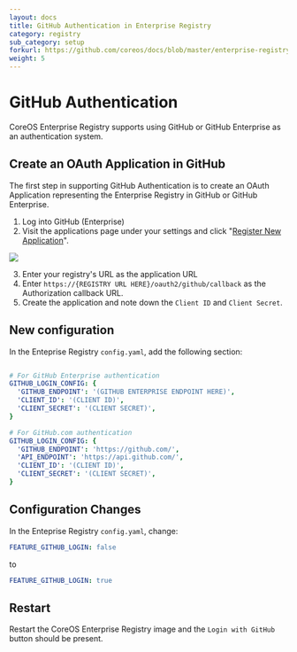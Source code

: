 ```yaml
---
layout: docs
title: GitHub Authentication in Enterprise Registry
category: registry
sub_category: setup
forkurl: https://github.com/coreos/docs/blob/master/enterprise-registry/github-auth/index.md
weight: 5
---
```


# GitHub Authentication

CoreOS Enterprise Registry supports using GitHub or GitHub Enterprise as an authentication system.


## Create an OAuth Application in GitHub

The first step in supporting GitHub Authentication is to create an OAuth Application representing the
Enterprise Registry in GitHub or GitHub Enterprise. 

1) Log into GitHub (Enterprise)
2) Visit the applications page under your settings and click "<a href="https://github.com/settings/applications/new">Register New Application</a>".


<div class="graphic">
  <div class="screenshot">
    <img src="{{site.url}}/docs/enterprise-registry/github-auth/register-app.png" style="margin: 0 auto; display: block; max-width: 700px;"></img>
  </div>
</div>

3) Enter your registry's URL as the application URL
4) Enter `https://{REGISTRY URL HERE}/oauth2/github/callback` as the Authorization callback URL.
5) Create the application and note down the `Client ID` and `Client Secret`.

## New configuration

In the Enteprise Registry `config.yaml`, add the following section:

```yaml

# For GitHub Enterprise authentication
GITHUB_LOGIN_CONFIG: {
  'GITHUB_ENDPOINT': '(GITHUB ENTERPRISE ENDPOINT HERE)',
  'CLIENT_ID': '(CLIENT ID)',
  'CLIENT_SECRET': '(CLIENT SECRET)',
}

# For GitHub.com authentication
GITHUB_LOGIN_CONFIG: {
  'GITHUB_ENDPOINT': 'https://github.com/',
  'API_ENDPOINT': 'https://api.github.com/',
  'CLIENT_ID': '(CLIENT ID)',
  'CLIENT_SECRET': '(CLIENT SECRET)',
}
```

## Configuration Changes

In the Enteprise Registry `config.yaml`, change:

```yaml
FEATURE_GITHUB_LOGIN: false
```

to 

```yaml
FEATURE_GITHUB_LOGIN: true
```

## Restart

Restart the CoreOS Enterprise Registry image and the `Login with GitHub` button should be present.
